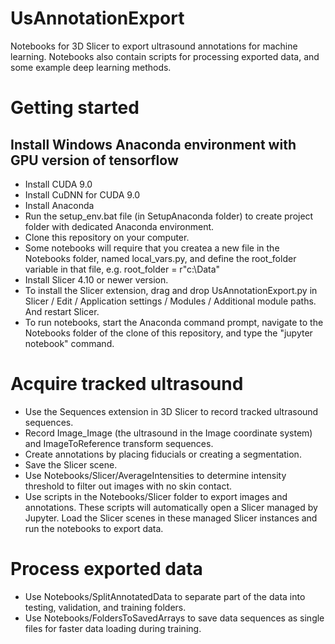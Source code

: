 # UsAnnotationExport
Notebooks for 3D Slicer  to export ultrasound annotations for machine learning.
Notebooks also contain scripts for processing exported data, and some example deep learning methods.

# Getting started
## Install Windows Anaconda environment with GPU version of tensorflow
- Install CUDA 9.0
- Install CuDNN for CUDA 9.0
- Install Anaconda
- Run the setup_env.bat file (in SetupAnaconda folder) to create project folder with dedicated Anaconda environment.
- Clone this repository on your computer.
- Some notebooks will require that you createa a new file in the Notebooks folder, named local_vars.py, and define the root_folder variable in that file, e.g. root_folder = r"c:\Data"
- Install Slicer 4.10 or newer version.
- To install the Slicer extension, drag and drop UsAnnotationExport.py in Slicer / Edit / Application settings / Modules / Additional module paths. And restart Slicer.
- To run notebooks, start the Anaconda command prompt, navigate to the Notebooks folder of the clone of this repository, and type the "jupyter notebook" command.

# Acquire tracked ultrasound
- Use the Sequences extension in 3D Slicer to record tracked ultrasound sequences.
- Record Image_Image (the ultrasound in the Image coordinate system) and ImageToReference transform sequences.
- Create annotations by placing fiducials or creating a segmentation.
- Save the Slicer scene.
- Use Notebooks/Slicer/AverageIntensities to determine intensity threshold to filter out images with no skin contact.
- Use scripts in the Notebooks/Slicer folder to export images and annotations. These scripts will automatically open a Slicer managed by Jupyter. Load the Slicer scenes in these managed Slicer instances and run the notebooks to export data.

# Process exported data
- Use Notebooks/SplitAnnotatedData to separate part of the data into testing, validation, and training folders.
- Use Notebooks/FoldersToSavedArrays to save data sequences as single files for faster data loading during training.
